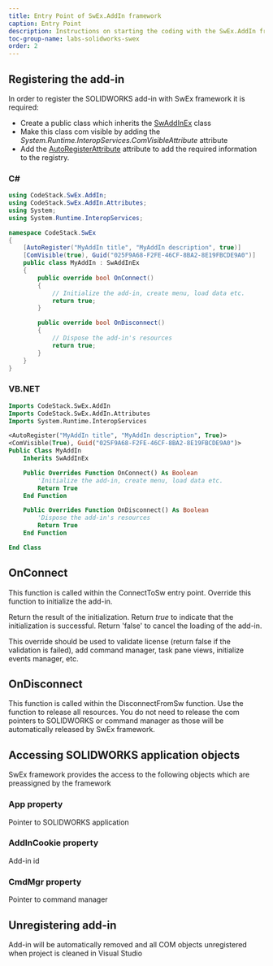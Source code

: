 ```yaml
---
title: Entry Point of SwEx.AddIn framework
caption: Entry Point
description: Instructions on starting the coding with the SwEx.AddIn framework for SOLIDWORKS
toc-group-name: labs-solidworks-swex
order: 2
---
```

## Registering the add-in

In order to register the SOLIDWORKS add-in with SwEx framework it is required:

* Create a public class which inherits the [SwAddInEx](https://docs.codestack.net/swex/add-in/html/T_CodeStack_SwEx_AddIn_SwAddInEx.htm) class
* Make this class com visible by adding the *System.Runtime.InteropServices.ComVisibleAttribute* attribute
* Add the [AutoRegisterAttribute](https://docs.codestack.net/swex/add-in/html/T_CodeStack_SwEx_AddIn_Attributes_AutoRegisterAttribute.htm) attribute to add the required information to the registry.

### C\#

~~~ cs
using CodeStack.SwEx.AddIn;
using CodeStack.SwEx.AddIn.Attributes;
using System;
using System.Runtime.InteropServices;

namespace CodeStack.SwEx
{
    [AutoRegister("MyAddIn title", "MyAddIn description", true)]
    [ComVisible(true), Guid("025F9A68-F2FE-46CF-8BA2-8E19FBCDE9A0")]
    public class MyAddIn : SwAddInEx
    {
        public override bool OnConnect()
        {
            // Initialize the add-in, create menu, load data etc.
            return true;
        }

        public override bool OnDisconnect()
        {
            // Dispose the add-in's resources
            return true;
        }
    }
}

~~~



### VB.NET

~~~ vb
Imports CodeStack.SwEx.AddIn
Imports CodeStack.SwEx.AddIn.Attributes
Imports System.Runtime.InteropServices

<AutoRegister("MyAddIn title", "MyAddIn description", True)>
<ComVisible(True), Guid("025F9A68-F2FE-46CF-8BA2-8E19FBCDE9A0")>
Public Class MyAddIn
    Inherits SwAddInEx

    Public Overrides Function OnConnect() As Boolean
        'Initialize the add-in, create menu, load data etc.
        Return True
    End Function

    Public Overrides Function OnDisconnect() As Boolean
        'Dispose the add-in's resources
        Return True
    End Function

End Class

~~~



## OnConnect

This function is called within the ConnectToSw entry point. Override this function to initialize the add-in.

Return the result of the initialization. Return *true* to indicate that the initialization is successful. Return 'false' to cancel the loading of the add-in.

This override should be used to validate license (return false if the validation is failed), add command manager, task pane views, initialize events manager, etc.

## OnDisconnect

This function is called within the DisconnectFromSw function. Use the function to release all resources. You do not need to release the com pointers to SOLIDWORKS or command manager as those will be automatically released by SwEx framework.

## Accessing SOLIDWORKS application objects

SwEx framework provides the access to the following objects which are preassigned by the framework

### App property
Pointer to SOLIDWORKS application

### AddInCookie property
Add-in id

### CmdMgr property
Pointer to command manager

## Unregistering add-in
Add-in will be automatically removed and all COM objects unregistered when project is cleaned in Visual Studio